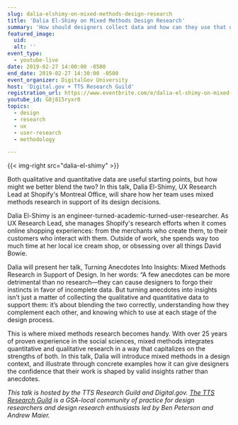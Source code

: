 ```yaml
---
slug: dalia-elshimy-on-mixed-methods-design-research
title: 'Dalia El-Shimy on Mixed Methods Design Research'
summary: 'How should designers collect data and how can they use that data to inform their work&#63; Dalia El-Shimy, UX Research Lead at Shopify&#39;s Montreal Office, will share how her team uses mixed methods research in support of its design decisions&#46;'
featured_image:
  uid:
  alt: ''
event_type:
  - youtube-live
date: 2019-02-27 14:00:00 -0500
end_date: 2019-02-27 14:30:00 -0500
event_organizer: DigitalGov University
host: 'Digital.gov + TTS Research Guild'
registration_url: https://www.eventbrite.com/e/dalia-el-shimy-on-mixed-methods-research-in-support-of-design-registration-56943695125
youtube_id: G8j815ryxr0
topics:
  - design
  - research
  - ux
  - user-research
  - methodology

---
```


{{< img-right src="dalia-el-shimy" >}}

Both qualitative and quantitative data are useful starting points, but how might we better blend the two? In this talk, Dalia El-Shimy, UX Research Lead at Shopify's Montreal Office, will share how her team uses mixed methods research in support of its design decisions.

Dalia El-Shimy is an engineer-turned-academic-turned-user-researcher. As UX Research Lead, she manages Shopify's research efforts when it comes online shopping experiences: from the merchants who create them, to their customers who interact with them. Outside of work, she spends way too much time at her local ice cream shop, or obsessing over all things David Bowie.

Dalia will present her talk, Turning Anecdotes Into Insights: Mixed Methods Research in Support of Design. In her words: “A few anecdotes can be more detrimental than no research—they can cause designers to forgo their instincts in favor of incomplete data. But turning anecdotes into insights isn’t just a matter of collecting the qualitative and quantitative data to support them: it’s about blending the two correctly, understanding how they complement each other, and knowing which to use at each stage of the design process.

This is where mixed methods research becomes handy. With over 25 years of proven experience in the social sciences, mixed methods integrates quantitative and qualitative research in a way that capitalizes on the strengths of both. In this talk, Dalia will introduce mixed methods in a design context, and illustrate through concrete examples how it can give designers the confidence that their work is shaped by valid insights rather than anecdotes.

_This talk is hosted by the TTS Research Guild and Digital.gov. [The TTS Research Guild](https://github.com/18F/g-research) is a GSA-local community of practice for design researchers and design research enthusiasts led by Ben Peterson and Andrew Maier._
